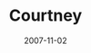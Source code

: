 ---
layout: media
category: media
title: "Courtney"
date: 2007-11-02
description: ""
yt-video-id: "HlWH1nJ12A8"
video: "http://s3.amazonaws.com/crossroads-media/other-media/video/kingdom_come_wk5_intv_courtney.mp4"
video-poster: "http://s3.amazonaws.com/crossroads-media/images/paintball.jpg"
---